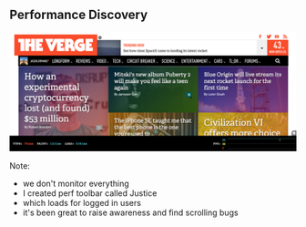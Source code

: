 ## Performance Discovery

<img src="resources/images/testing/justice_loaded.png">

Note:

- we don't monitor everything
- I created perf toolbar called Justice
- which loads for logged in users
- it's been great to raise awareness and find scrolling bugs